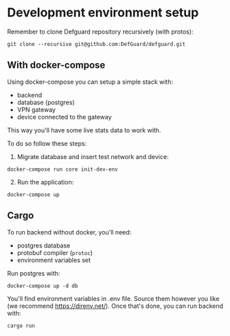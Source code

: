 # Development environment setup

Remember to clone Defguard repository recursively (with protos):

```
git clone --recursive git@github.com:DefGuard/defguard.git
```

## With docker-compose

Using docker-compose you can setup a simple stack with:

* backend
* database (postgres)
* VPN gateway
* device connected to the gateway

This way you'll have some live stats data to work with.

To do so follow these steps:

1. Migrate database and insert test network and device:

```
docker-compose run core init-dev-env
```

2. Run the application:
```
docker-compose up
```

## Cargo

To run backend without docker, you'll need:

* postgres database
* protobuf compiler (`protoc`)
* environment variables set

Run postgres with:

```
docker-compose up -d db
```

You'll find environment variables in .env file. Source them however you like (we recommend https://direnv.net/).
Once that's done, you can run backend with:

```
cargo run
```

